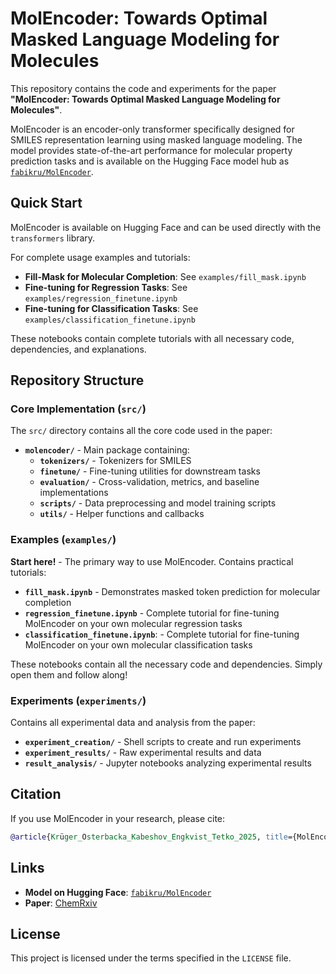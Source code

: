 # MolEncoder: Towards Optimal Masked Language Modeling for Molecules

This repository contains the code and experiments for the paper **"MolEncoder: Towards Optimal Masked Language Modeling for Molecules"**.

MolEncoder is an encoder-only transformer specifically designed for SMILES representation learning using masked language modeling. The model provides state-of-the-art performance for molecular property prediction tasks and is available on the Hugging Face model hub as [`fabikru/MolEncoder`](https://huggingface.co/fabikru/MolEncoder).

## Quick Start

MolEncoder is available on Hugging Face and can be used directly with the `transformers` library. 

For complete usage examples and tutorials:

- **Fill-Mask for Molecular Completion**: See `examples/fill_mask.ipynb`
- **Fine-tuning for Regression Tasks**: See `examples/regression_finetune.ipynb`
- **Fine-tuning for Classification Tasks**: See `examples/classification_finetune.ipynb`

These notebooks contain complete tutorials with all necessary code, dependencies, and explanations.

## Repository Structure

### Core Implementation (`src/`)

The `src/` directory contains all the core code used in the paper:

- **`molencoder/`** - Main package containing:
  - **`tokenizers/`** - Tokenizers for SMILES
  - **`finetune/`** - Fine-tuning utilities for downstream tasks
  - **`evaluation/`** - Cross-validation, metrics, and baseline implementations
  - **`scripts/`** - Data preprocessing and model training scripts
  - **`utils/`** - Helper functions and callbacks

### Examples (`examples/`)

**Start here!** - The primary way to use MolEncoder. Contains practical tutorials:

- **`fill_mask.ipynb`** - Demonstrates masked token prediction for molecular completion
- **`regression_finetune.ipynb`** - Complete tutorial for fine-tuning MolEncoder on your own molecular regression tasks
- **`classification_finetune.ipynb`**: - Complete tutorial for fine-tuning MolEncoder on your own molecular classification tasks
  
These notebooks contain all the necessary code and dependencies. Simply open them and follow along!

### Experiments (`experiments/`)

Contains all experimental data and analysis from the paper:

- **`experiment_creation/`** - Shell scripts to create and run experiments
- **`experiment_results/`** - Raw experimental results and data
- **`result_analysis/`** - Jupyter notebooks analyzing experimental results

## Citation

If you use MolEncoder in your research, please cite:

```bibtex
@article{Krüger_Österbacka_Kabeshov_Engkvist_Tetko_2025, title={MolEncoder: Towards Optimal Masked Language Modeling for Molecules}, DOI={10.26434/chemrxiv-2025-h4w9d}, journal={ChemRxiv}, author={Krüger, Fabian Per and Österbacka, Nicklas and Kabeshov, Mikhail and Engkvist, Ola and Tetko, Igor}, year={2025}}  This content is a preprint and has not been peer-reviewed.
```

## Links

- **Model on Hugging Face**: [`fabikru/MolEncoder`](https://huggingface.co/fabikru/MolEncoder)
- **Paper**: [ChemRxiv](https://doi.org/10.26434/chemrxiv-2025-h4w9d)

## License

This project is licensed under the terms specified in the `LICENSE` file.
